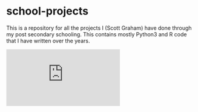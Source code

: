 # school-projects
This is a repository for all the projects I (Scott Graham) have done through my post secondary schooling.
This contains mostly Python3 and R code that I have written over the years.

![test](https://github.com/EvilGRAHAM/school-projects/blob/master/VP-Prod-Dens%20Boxplot.html)
